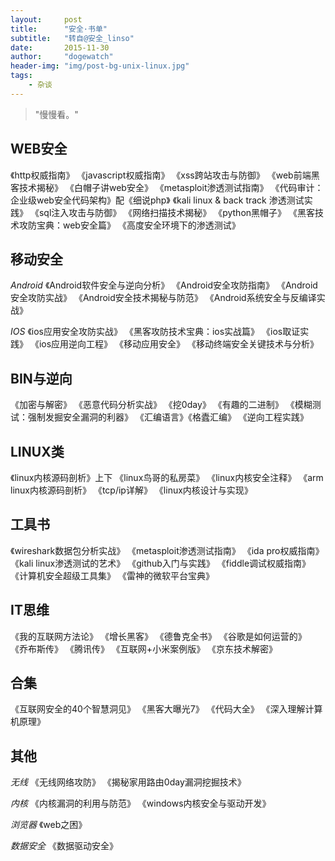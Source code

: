 ```yaml
---
layout:     post
title:      "安全·书单"
subtitle:   "转自@安全_linso"
date:       2015-11-30
author:     "dogewatch"
header-img: "img/post-bg-unix-linux.jpg"
tags:
    - 杂谈
---
```


> "慢慢看。"

## WEB安全

《http权威指南》
《javascript权威指南》
《xss跨站攻击与防御》
《web前端黑客技术揭秘》
《白帽子讲web安全》
《metasploit渗透测试指南》
《代码审计：企业级web安全代码架构》配《细说php》
《kali linux & back track 渗透测试实践》
《sql注入攻击与防御》
《网络扫描技术揭秘》
《python黑帽子》
《黑客技术攻防宝典：web安全篇》
《高度安全环境下的渗透测试》


## 移动安全

*Android*
《Android软件安全与逆向分析》
《Android安全攻防指南》
《Android安全攻防实战》
《Android安全技术揭秘与防范》
《Android系统安全与反编译实战》

*IOS*
《ios应用安全攻防实战》
《黑客攻防技术宝典：ios实战篇》
《ios取证实践》
《ios应用逆向工程》
《移动应用安全》
《移动终端安全关键技术与分析》


## BIN与逆向

《加密与解密》
《恶意代码分析实战》
《挖0day》
《有趣的二进制》
《模糊测试：强制发掘安全漏洞的利器》
《汇编语言》《格蠹汇编》
《逆向工程实践》


## LINUX类

《linux内核源码剖析》上下
《linux鸟哥的私房菜》
《linux内核安全注释》
《arm linux内核源码剖析》
《tcp/ip详解》
《linux内核设计与实现》


## 工具书

《wireshark数据包分析实战》
《metasploit渗透测试指南》
《ida pro权威指南》
《kali linux渗透测试的艺术》
《github入门与实践》
《fiddle调试权威指南》
《计算机安全超级工具集》
《雷神的微软平台宝典》


## IT思维

《我的互联网方法论》
《增长黑客》
《德鲁克全书》
《谷歌是如何运营的》
《乔布斯传》
《腾讯传》
《互联网+小米案例版》
《京东技术解密》


## 合集

《互联网安全的40个智慧洞见》
《黑客大曝光7》
《代码大全》
《深入理解计算机原理》


## 其他

*无线*
《无线网络攻防》
《揭秘家用路由0day漏洞挖掘技术》

*内核*
《内核漏洞的利用与防范》
《windows内核安全与驱动开发》

*浏览器*
《web之困》

*数据安全*
《数据驱动安全》